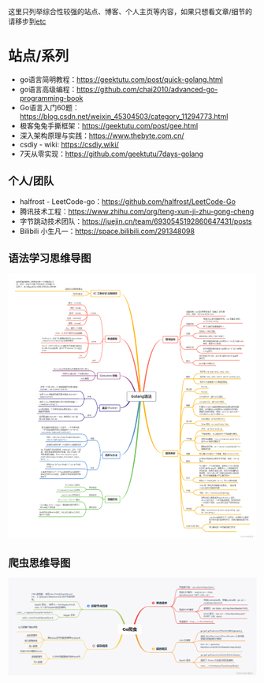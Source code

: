 这里只列举综合性较强的站点、博客、个人主页等内容，如果只想看文章/细节的请移步到[etc](../etc)

# 站点/系列

- go语言简明教程：https://geektutu.com/post/quick-golang.html
- go语言高级编程：https://github.com/chai2010/advanced-go-programming-book
- Go语言入门60题：https://blog.csdn.net/weixin_45304503/category_11294773.html
- 极客兔兔手撕框架：https://geektutu.com/post/gee.html
- 深入架构原理与实践：https://www.thebyte.com.cn/
- csdiy - wiki: https://csdiy.wiki/
- 7天从零实现：https://github.com/geektutu/7days-golang

## 个人/团队

- halfrost - LeetCode-go：https://github.com/halfrost/LeetCode-Go
- 腾讯技术工程：https://www.zhihu.com/org/teng-xun-ji-zhu-gong-cheng
- 字节跳动技术团队：https://juejin.cn/team/6930545192860647431/posts
- Bilibili 小生凡一：https://space.bilibili.com/291348098



## 语法学习思维导图

![mindmap](../img/mindmap-grammer.png)

## 爬虫思维导图

![mindmap](../img/mindmap-spider.png)
